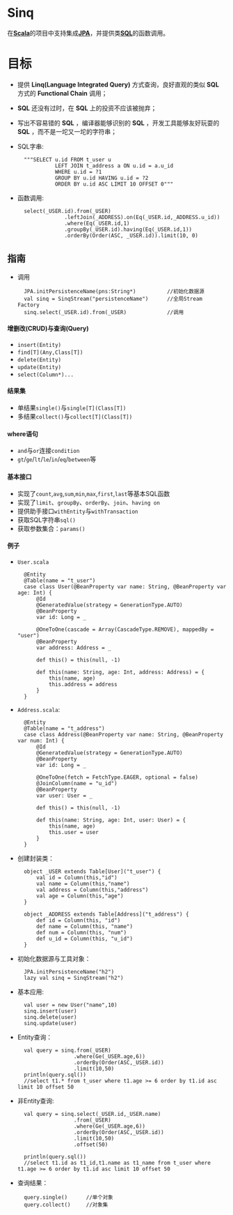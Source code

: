 Sinq
====
在[__Scala__](http://www.scala-lang.org)的项目中支持集成[__JPA__](https://jcp.org/en/jsr/detail?id=338)，并提供类[__SQL__](http://www.w3school.com.cn/sql/)的函数调用。  

目标
====
+ 提供 __Linq(Language Integrated Query)__ 方式查询，良好直观的类似 __SQL__ 方式的 __Functional Chain__ 调用；
+ __SQL__ 还没有过时，在 __SQL__ 上的投资不应该被抛弃；
+ 写出不容易错的 __SQL__ ，编译器能够识别的 __SQL__ ，开发工具能够友好玩耍的 __SQL__ ，而不是一坨又一坨的字符串；

+ SQL字串:

        """SELECT u.id FROM t_user u
                  LEFT JOIN t_address a ON u.id = a.u_id
                  WHERE u.id = ?1
                  GROUP BY u.id HAVING u.id = ?2
                  ORDER BY u.id ASC LIMIT 10 OFFSET 0"""

+ 函数调用:

        select(_USER.id).from(_USER)
                     .leftJoin(_ADDRESS).on(Eq(_USER.id,_ADDRESS.u_id))
                     .where(Eq(_USER.id,1)
                     .groupBy(_USER.id).having(Eq(_USER.id,1))
                     .orderBy(Order(ASC, _USER.id)).limit(10, 0)

## 指南
+ 调用

        JPA.initPersistenceName(pns:String*)          //初始化数据源
        val sinq = SinqStream("persistenceName")      //全局Stream Factory
        sinq.select(_USER.id).from(_USER)             //调用

#### 增删改(CRUD)与查询(Query)
+ `insert(Entity)`
+ `find[T](Any,Class[T])`
+ `delete(Entity)`
+ `update(Entity)`
+ `select(Column*)...`

#### 结果集
+ 单结果`single()`与`single[T](Class[T])`
+ 多结果`collect()`与`collect[T](Class[T])`

#### where语句
+ `and`与`or`连接`condition`
+ `gt`/`ge`/`lt`/`le`/`in`/`eq`/`between`等

#### 基本接口
+ 实现了`count`,`avg`,`sum`,`min`,`max`,`first`,`last`等基本SQL函数
+ 实现了`limit`、`groupBy`、`orderBy`、`join`、`having on`
+ 提供助手接口`withEntity`与`withTransaction`
+ 获取SQL字符串`sql()`
+ 获取参数集合：`params()`

#### 例子
+ `User.scala`

        @Entity
        @Table(name = "t_user")
        case class User(@BeanProperty var name: String, @BeanProperty var age: Int) {
            @Id
            @GeneratedValue(strategy = GenerationType.AUTO)
            @BeanProperty
            var id: Long = _

            @OneToOne(cascade = Array(CascadeType.REMOVE), mappedBy = "user")
            @BeanProperty
            var address: Address = _

            def this() = this(null, -1)

            def this(name: String, age: Int, address: Address) = {
                this(name, age)
                this.address = address
            }
        }

+ `Address.scala`:

        @Entity
        @Table(name = "t_address")
        case class Address(@BeanProperty var name: String, @BeanProperty var num: Int) {
            @Id
            @GeneratedValue(strategy = GenerationType.AUTO)
            @BeanProperty
            var id: Long = _

            @OneToOne(fetch = FetchType.EAGER, optional = false)
            @JoinColumn(name = "u_id")
            @BeanProperty
            var user: User = _

            def this() = this(null, -1)

            def this(name: String, age: Int, user: User) = {
                this(name, age)
                this.user = user
            }
        }

+ 创建封装类：

        object _USER extends Table[User]("t_user") {
            val id = Column(this,"id")
            val name = Column(this,"name")
            val address = Column(this,"address")
            val age = Column(this,"age")          
        }

        object _ADDRESS extends Table[Address]("t_address") {
            def id = Column(this, "id")
            def name = Column(this, "name")
            def num = Column(this, "num")
            def u_id = Column(this, "u_id")
        }

+ 初始化数据源与工具对象：
        
        JPA.initPersistenceName("h2")
        lazy val sinq = SinqStream("h2")

+ 基本应用:

        val user = new User("name",10)
        sinq.insert(user)
        sinq.delete(user)
        sinq.update(user)
                                
+ Entity查询：
        
        val query = sinq.from(_USER)
                        .where(Ge(_USER.age,6))
                        .orderBy(Order(ASC,_USER.id))
                        .limit(10,50)
        println(query.sql())     
        //select t1.* from t_user where t1.age >= 6 order by t1.id asc limit 10 offset 50
        
+ 非Entity查询:

        val query = sinq.select(_USER.id,_USER.name)
                        .from(_USER)
                        .where(Ge(_USER.age,6))
                        .orderBy(Order(ASC,_USER.id))
                        .limit(10,50)
                        .offset(50)
                                                
        println(query.sql())     
        //select t1.id as t1_id,t1.name as t1_name from t_user where t1.age >= 6 order by t1.id asc limit 10 offset 50
                 
+ 查询结果：
                        
        query.single()      //单个对象
        query.collect()     //对象集
                
                
                
         